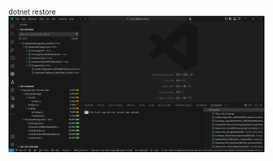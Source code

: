 dotnet restore
![Test Result](https://github.com/hendxxx/Perpetual-Dex-Console-Main/blob/main/PerpetualDexAppTests/test%20result.png?raw=true "Test Reult")
